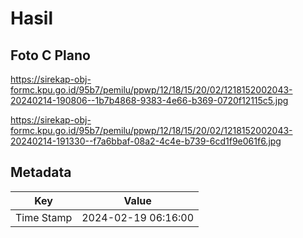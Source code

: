 # Hasil

## Foto C Plano

https://sirekap-obj-formc.kpu.go.id/95b7/pemilu/ppwp/12/18/15/20/02/1218152002043-20240214-190806--1b7b4868-9383-4e66-b369-0720f12115c5.jpg

https://sirekap-obj-formc.kpu.go.id/95b7/pemilu/ppwp/12/18/15/20/02/1218152002043-20240214-191330--f7a6bbaf-08a2-4c4e-b739-6cd1f9e061f6.jpg


## Metadata

| Key        | Value               |
| ---------- | ------------------- |
| Time Stamp | 2024-02-19 06:16:00 |



